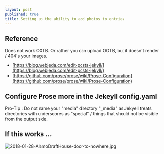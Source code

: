 ```yaml
---
layout: post
published: true
title: Setting up the ability to add photos to entries
---
```

## Reference

Does not work OOTB.  Or rather you can upload OOTB, but it doesn't render / 404's your images.

- [https://blog.webjeda.com/edit-posts-jekyll/](https://blog.webjeda.com/edit-posts-jekyll/)
- [https://github.com/prose/prose/wiki/Prose-Configuration](https://github.com/prose/prose/wiki/Prose-Configuration)

## Configure Prose more in the Jekeyll config.yaml

Pro-Tip : Do not name your "media" directory "\_media" as Jekyell treats directories with underscores as "special" / things that should not be visible from the output side.

## If this works ...

![2018-01-28-AlamoDraftHouse-door-to-nowhere.jpg]({{site.baseurl}}/media/posts/2018-01-28-AlamoDraftHouse-door-to-nowhere.jpg)

